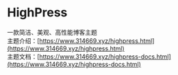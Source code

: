 # HighPress
一款简洁、美观、高性能博客主题   
主题介绍：[https://www.314669.xyz/highpress.html](https://www.314669.xyz/highpress.html)   
主题文档：[https://www.314669.xyz/highpress-docs.html](https://www.314669.xyz/highpress-docs.html)   
